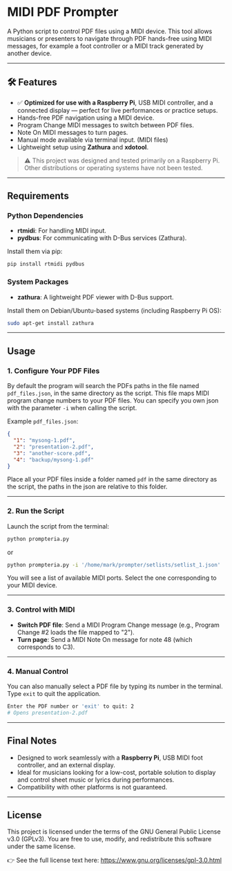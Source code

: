 # MIDI PDF Prompter

A Python script to control PDF files using a MIDI device. This tool allows musicians or presenters to navigate through PDF hands-free using MIDI messages, for example a foot controller or a MIDI track generated by another device.

---

## 🛠️ Features

- ✅ **Optimized for use with a Raspberry Pi**, USB MIDI controller, and a connected display — perfect for live performances or practice setups.
- Hands-free PDF navigation using a MIDI device.
- Program Change MIDI messages to switch between PDF files.
- Note On MIDI messages to turn pages.
- Manual mode available via terminal input. (MIDI files)
- Lightweight setup using **Zathura** and **xdotool**.

> ⚠️ This project was designed and tested primarily on a Raspberry Pi. Other distributions or operating systems have not been tested.

---

## Requirements

### Python Dependencies

- **rtmidi**: For handling MIDI input.
- **pydbus**: For communicating with D-Bus services (Zathura).

Install them via pip:

```bash
pip install rtmidi pydbus
```

### System Packages

- **zathura**: A lightweight PDF viewer with D-Bus support.

Install them on Debian/Ubuntu-based systems (including Raspberry Pi OS):

```bash
sudo apt-get install zathura
```

---

## Usage

### 1. Configure Your PDF Files

By default the program will search the PDFs paths in the file named `pdf_files.json`, in the same directory as the script. This file maps MIDI program change numbers to your PDF files. You can specify you own json with the parameter `-i` when calling the script.

Example `pdf_files.json`:

```json
{
  "1": "mysong-1.pdf",
  "2": "presentation-2.pdf",
  "3": "another-score.pdf",
  "4": "backup/mysong-1.pdf"
}
```

Place all your PDF files inside a folder named `pdf` in the same directory as the script, the paths in the json are relative to this folder.

---

### 2. Run the Script

Launch the script from the terminal:

```bash
python prompteria.py
```

or

```bash
python prompteria.py -i '/home/mark/prompter/setlists/setlist_1.json'
```

You will see a list of available MIDI ports. Select the one corresponding to your MIDI device.

---

### 3. Control with MIDI

- **Switch PDF file**: Send a MIDI Program Change message (e.g., Program Change #2 loads the file mapped to "2").
- **Turn page**: Send a MIDI Note On message for note 48 (which corresponds to C3).

---

### 4. Manual Control

You can also manually select a PDF file by typing its number in the terminal. Type `exit` to quit the application.

```bash
Enter the PDF number or 'exit' to quit: 2
# Opens presentation-2.pdf
```

---

## Final Notes

- Designed to work seamlessly with a **Raspberry Pi**, USB MIDI foot controller, and an external display.
- Ideal for musicians looking for a low-cost, portable solution to display and control sheet music or lyrics during performances.
- Compatibility with other platforms is not guaranteed.

---

## License

This project is licensed under the terms of the GNU General Public License v3.0 (GPLv3).
You are free to use, modify, and redistribute this software under the same license.

👉 See the full license text here: https://www.gnu.org/licenses/gpl-3.0.html
